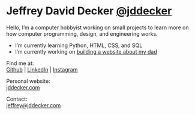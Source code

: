 # Jeffrey David Decker [@jddecker](https://github.com/jddecker)

Hello, I’m a computer hobbyist working on small projects to learn more on how computer programming, design, and engineering works.

* I’m currently learning Python, HTML, CSS, and SQL
* I’m currently working on [building a website about my dad](https://fldecker.com)

Find me at:  
[Github](https://github.com/jddecker) | [LinkedIn](https://www.linkedin.com/in/jeffreydecker/) | [Instagram](https://www.instagram.com/jeffreydaviddecker/)

Personal website:  
[jddecker.com](https://jddecker.com)

Contact:  
[jeffrey@jddecker.com](mailto:jeffrey@jddecker.com)

<!--
### Hi there 👋

**jddecker/jddecker** is a ✨ _special_ ✨ repository because its `README.md` (this file) appears on your GitHub profile.

Here are some ideas to get you started:

- 🔭 I’m currently working on ...
- 🌱 I’m currently learning ...
- 👯 I’m looking to collaborate on ...
- 🤔 I’m looking for help with ...
- 💬 Ask me about ...
- 📫 How to reach me: ...
- 😄 Pronouns: ...
- ⚡ Fun fact: ...
-->
